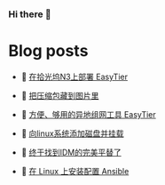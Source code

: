 ### Hi there 👋

# Blog posts
<!-- BLOG-POST-LIST:START -->
- 🥳 [在拾光坞N3上部署 EasyTier](https://blog.oopsky.top/post/ba8cb8ea/) 

- 🦆 [把压缩包藏到图片里](https://blog.oopsky.top/post/19208f29/) 

- 🎉 [方便、够用的异地组网工具 EasyTier](https://blog.oopsky.top/post/cdbffbe9/) 

- 🤠 [向linux系统添加磁盘并挂载](https://blog.oopsky.top/post/894ec163/) 

- 👺 [终于找到IDM的完美平替了](https://blog.oopsky.top/post/cb5432d2/) 

- 🥰 [在 Linux 上安装配置 Ansible](https://blog.oopsky.top/post/7574f282/) 
<!-- BLOG-POST-LIST:END -->

<!--
<div>
<img  src="https://github-readme-stats.vercel.app/api?username=waleslau&show_icons=true&theme=tokyo&icon_color=6392DF" style="    border-radius: 5px; filter: drop-shadow(2px 2px 3px dark) !important; height: 150px; margin: 10px;">
<img src="https://github-readme-stats.vercel.app/api/top-langs/?username=waleslau&layout=compact&theme=tokyo" style="border-radius: 5px; filter: drop-shadow(2px 2px 3px dark) !important; height: 150px; margin-left: 10px;">
</div>
-->

<!--
**waleslau/waleslau** is a ✨ _special_ ✨ repository because its `README.md` (this file) appears on your GitHub profile.

Here are some ideas to get you started:

- 🔭 I’m currently working on ...
- 🌱 I’m currently learning ...
- 👯 I’m looking to collaborate on ...
- 🤔 I’m looking for help with ...
- 💬 Ask me about ...
- 📫 How to reach me: ...
- 😄 Pronouns: ...
- ⚡ Fun fact: ...
-->
